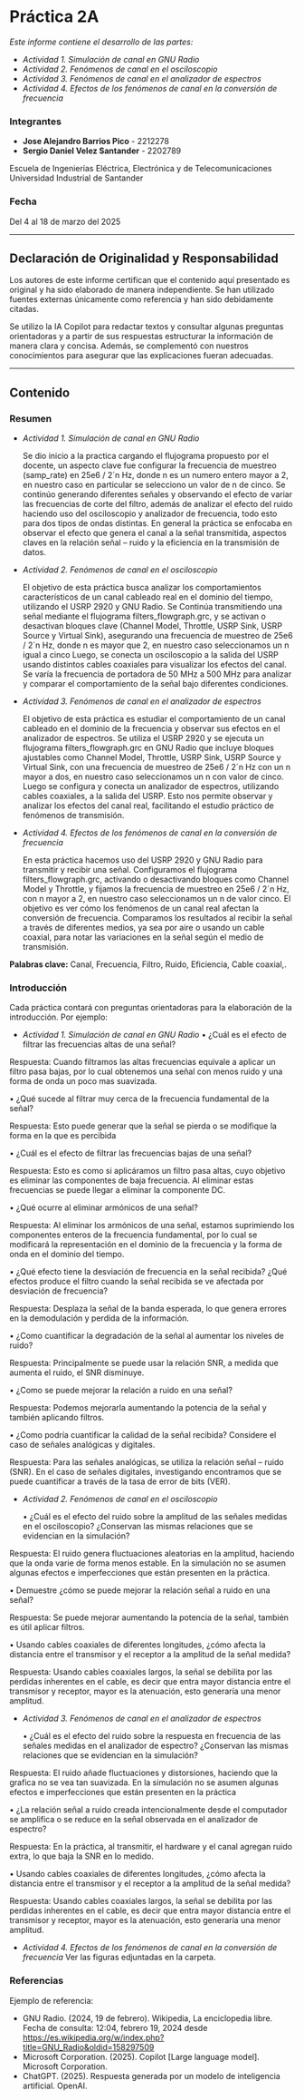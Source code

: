 # **Práctica 2A**
*Este informe contiene el desarrollo de las partes:*
- *Actividad 1. Simulación de canal en GNU Radio*
- *Actividad 2. Fenómenos de canal en el osciloscopio*
- *Actividad 3. Fenómenos de canal en el analizador de espectros*
- *Actividad 4. Efectos de los fenómenos de canal en la conversión de frecuencia*

### Integrantes
- **Jose Alejandro Barrios Pico** - 2212278
- **Sergio Daniel Velez Santander** - 2202789

Escuela de Ingenierías Eléctrica, Electrónica y de Telecomunicaciones  
Universidad Industrial de Santander

### Fecha
Del 4 al 18 de marzo del 2025

---

## Declaración de Originalidad y Responsabilidad
Los autores de este informe certifican que el contenido aquí presentado es original y ha sido elaborado de manera independiente. Se han utilizado fuentes externas únicamente como referencia y han sido debidamente citadas. 

Se utilizo la IA Copilot para redactar textos y consultar algunas preguntas orientadoras y a partir de sus respuestas estructurar la información de manera clara y concisa. Además, se complementó con nuestros conocimientos para asegurar que las explicaciones fueran adecuadas.  

---
## Contenido

### Resumen
- *Actividad 1. Simulación de canal en GNU Radio*

  Se dio inicio a la practica cargando el flujograma propuesto por el docente, un aspecto clave fue configurar la frecuencia de muestreo (samp_rate) en 25e6 / 2´n Hz, donde n es un numero entero mayor a 2, en nuestro caso en particular se selecciono un valor de n de cinco. 
Se continúo generando diferentes señales y observando el efecto de variar las frecuencias de corte del filtro, además de analizar el efecto del ruido haciendo uso del osciloscopio y analizador de frecuencia, todo esto para dos tipos de ondas distintas. 
En general la práctica se enfocaba en observar el efecto que genera el canal a la señal transmitida, aspectos claves en la relación señal – ruido y la eficiencia en la transmisión de datos. 

- *Actividad 2. Fenómenos de canal en el osciloscopio*

  El objetivo de esta práctica busca analizar los comportamientos característicos de un canal cableado real en el dominio del tiempo, utilizando el USRP 2920 y GNU Radio. Se Continúa transmitiendo una señal mediante el flujograma filters_flowgraph.grc, y se activan o desactivan bloques clave (Channel Model, Throttle, USRP Sink, USRP Source y Virtual Sink), asegurando una frecuencia de muestreo de 25e6 / 2´n Hz, donde n es mayor que 2, en nuestro caso seleccionamos un n igual a cinco 
Luego, se conecta un osciloscopio a la salida del USRP usando distintos cables coaxiales para visualizar los efectos del canal. Se varía la frecuencia de portadora de 50 MHz a 500 MHz para analizar y comparar el comportamiento de la señal bajo diferentes condiciones. 

- *Actividad 3. Fenómenos de canal en el analizador de espectros*

  El objetivo de esta práctica es estudiar el comportamiento de un canal cableado en el dominio de la frecuencia y observar sus efectos en el analizador de espectros. Se utiliza el USRP 2920 y se ejecuta un flujograma filters_flowgraph.grc en GNU Radio que incluye bloques ajustables como Channel Model, Throttle, USRP Sink, USRP Source y Virtual Sink, con una frecuencia de muestreo de 25e6 / 2´n Hz con un n mayor a dos, en nuestro caso seleccionamos un n con valor de cinco.
Luego se configura y conecta un analizador de espectros, utilizando cables coaxiales, a la salida del USRP. Esto nos permite observar y analizar los efectos del canal real, facilitando el estudio práctico de fenómenos de transmisión. 

- *Actividad 4. Efectos de los fenómenos de canal en la conversión de frecuencia*

  En esta práctica hacemos uso del USRP 2920 y GNU Radio para transmitir y recibir una señal. Configuramos el flujograma filters_flowgraph.grc, activando o desactivando bloques como Channel Model y Throttle, y fijamos la frecuencia de muestreo en 25e6 / 2´n Hz, con n mayor a 2, en nuestro caso seleccionamos un n de valor cinco. 
El objetivo es ver cómo los fenómenos de un canal real afectan la conversión de frecuencia. Comparamos los resultados al recibir la señal a través de diferentes medios, ya sea por aire o usando un cable coaxial, para notar las variaciones en la señal según el medio de transmisión. 


**Palabras clave:** Canal, Frecuencia, Filtro, Ruido, Eficiencia, Cable coaxial,. 

### Introducción
Cada práctica contará con preguntas orientadoras para la elaboración de la introducción. Por ejemplo:

- *Actividad 1. Simulación de canal en GNU Radio*
•	¿Cuál es el efecto de filtrar las frecuencias altas de una señal? 

Respuesta: Cuando filtramos las altas frecuencias equivale a aplicar un filtro pasa bajas, por lo cual obtenemos una señal con menos ruido y una forma de onda un poco mas suavizada.  

•	¿Qué sucede al filtrar muy cerca de la frecuencia fundamental de la señal? 

Respuesta: Esto puede generar que la señal se pierda o se modifique la forma en la que es percibida 

•	¿Cuál es el efecto de filtrar las frecuencias bajas de una señal? 

Respuesta: Esto es como si aplicáramos un filtro pasa altas, cuyo objetivo es eliminar las componentes de baja frecuencia. Al eliminar estas frecuencias se puede llegar a eliminar la componente DC. 

•	¿Qué ocurre al eliminar armónicos de una señal? 

Respuesta: Al eliminar los armónicos de una señal, estamos suprimiendo los componentes enteros de la frecuencia fundamental, por lo cual se modificará la representación en el dominio de la frecuencia y la forma de onda en el dominio del tiempo. 

•	¿Qué efecto tiene la desviación de frecuencia en la señal recibida? ¿Qué efectos produce el filtro cuando la señal recibida se ve afectada por desviación de frecuencia? 

Respuesta: Desplaza la señal de la banda esperada, lo que genera errores en la demodulación y perdida de la información. 
 
•	¿Como cuantificar la degradación de la señal al aumentar los niveles de ruido?
 
Respuesta: Principalmente se puede usar la relación SNR, a medida que aumenta el ruido, el SNR disminuye. 

•	¿Como se puede mejorar la relación a ruido en una señal? 

Respuesta: Podemos mejorarla aumentando la potencia de la señal y también aplicando filtros. 

•	¿Como podría cuantificar la calidad de la señal recibida? Considere el caso de señales analógicas y digitales. 

Respuesta: Para las señales analógicas, se utiliza la relación señal – ruido (SNR). En el caso de señales digitales, investigando encontramos que se puede cuantificar a través de la tasa de error de bits (VER). 

- *Actividad 2. Fenómenos de canal en el osciloscopio*

  •	¿Cuál es el efecto del ruido sobre la amplitud de las señales medidas en el osciloscopio? ¿Conservan las mismas relaciones que se evidencian en la simulación?

Respuesta: El ruido genera fluctuaciones aleatorias en la amplitud, haciendo que la onda varie de forma menos estable. En la simulación no se asumen algunas efectos e imperfecciones que están presenten en la práctica.

  •	Demuestre ¿cómo se puede mejorar la relación señal a ruido en una señal? 

Respuesta: Se puede mejorar aumentando la potencia de la señal, también es útil aplicar filtros.  

  •	Usando cables coaxiales de diferentes longitudes, ¿cómo afecta la distancia entre el transmisor y el receptor a la amplitud de la señal medida? 

Respuesta: Usando cables coaxiales largos, la señal se debilita por las perdidas inherentes en el cable, es decir que entra mayor distancia entre el transmisor y receptor, mayor es la atenuación, esto generaría una menor amplitud. 

- *Actividad 3. Fenómenos de canal en el analizador de espectros*

  •	¿Cuál es el efecto del ruido sobre la respuesta en frecuencia de las señales medidas en el analizador de espectro? ¿Conservan las mismas relaciones que se evidencian en la simulación? 

Respuesta: El ruido añade fluctuaciones y distorsiones, haciendo que la grafica no se vea tan suavizada. En la simulación no se asumen algunas efectos e imperfecciones que están presenten en la práctica

•	¿La relación señal a ruido creada intencionalmente desde el computador se amplifica o se reduce en la señal observada en el analizador de espectro?

Respuesta: En la práctica, al transmitir, el hardware y el canal agregan ruido extra, lo que baja la SNR en lo medido.

  •	Usando cables coaxiales de diferentes longitudes, ¿cómo afecta la distancia entre el transmisor y el receptor a la amplitud de la señal medida? 

Respuesta: Usando cables coaxiales largos, la señal se debilita por las perdidas inherentes en el cable, es decir que entra mayor distancia entre el transmisor y receptor, mayor es la atenuación, esto generaría una menor amplitud. 

- *Actividad 4. Efectos de los fenómenos de canal en la conversión de frecuencia*
  Ver las figuras edjuntadas en la carpeta.

### Referencias
Ejemplo de referencia:

- GNU Radio. (2024, 19 de febrero). Wikipedia, La enciclopedia libre. Fecha de consulta: 12:04, febrero 19, 2024 desde https://es.wikipedia.org/w/index.php?title=GNU_Radio&oldid=158297509
- Microsoft Corporation. (2025). Copilot [Large language model]. Microsoft Corporation.
- ChatGPT. (2025). Respuesta generada por un modelo de inteligencia artificial. OpenAI.
